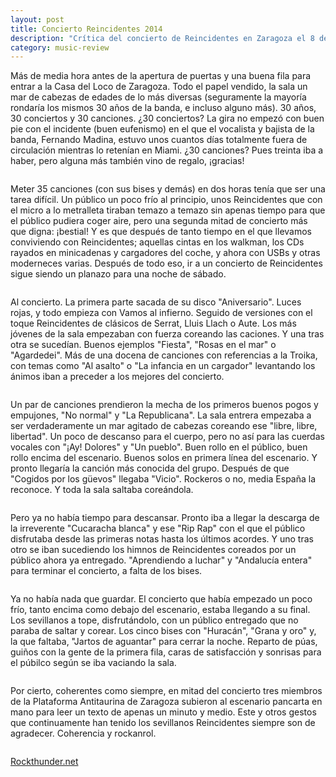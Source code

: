 ```yaml
---
layout: post
title: Concierto Reincidentes 2014
description: "Crítica del concierto de Reincidentes en Zaragoza el 8 de marzo de 2014 => para Rockthunder.net"
category: music-review
---
```

Más de media hora antes de la apertura de puertas y una buena fila para entrar a la Casa del Loco de Zaragoza. Todo el papel vendido, la sala un mar de cabezas de edades de lo más diversas (seguramente la mayoría rondaría los mismos 30 años de la banda, e incluso alguno más). 30 años, 30 conciertos y 30 canciones. ¿30 conciertos? La gira no empezó con buen pie con el incidente (buen eufenismo) en el que el vocalista y bajista de la banda, Fernando Madina, estuvo unos cuantos días totalmente fuera de circulación mientras lo retenían en Miami. ¿30 canciones? Pues treinta iba a haber, pero alguna más también vino de regalo, ¡gracias!
<pre></pre>
Meter 35 canciones (con sus bises y demás) en dos horas tenía que ser una tarea difícil. Un público un poco frío al principio, unos Reincidentes que con el micro a lo metralleta tiraban temazo a temazo sin apenas tiempo para que el público pudiera coger aire, pero una segunda mitad de concierto más que digna: ¡bestial! Y es que después de tanto tiempo en el que llevamos conviviendo con Reincidentes; aquellas cintas en los walkman, los CDs rayados en minicadenas y cargadores del coche, y ahora con USBs y otras moderneces varias. Después de todo eso, ir a un concierto de Reincidentes sigue siendo un planazo para una noche de sábado.
<pre></pre>
Al concierto. La primera parte sacada de su disco "Aniversario". Luces rojas, y todo empieza con Vamos al infierno. Seguido de versiones con el toque Reincidentes de clásicos de Serrat, Lluis Llach o Aute. Los más jóvenes de la sala empezaban con fuerza coreando las caciones. Y una tras otra se sucedían. Buenos ejemplos "Fiesta", "Rosas en el mar" o "Agardedei". Más de una docena de canciones con referencias a la Troika, con temas como "Al asalto" o "La infancia en un cargador" levantando los ánimos iban a preceder a los mejores del concierto.
<pre></pre>
Un par de canciones prendieron la mecha de los primeros buenos pogos y empujones, "No normal" y "La Republicana". La sala entrera empezaba a ser verdaderamente un mar agitado de cabezas coreando ese "libre, libre, libertad". Un poco de descanso para el cuerpo, pero no así para las cuerdas vocales con "¡Ay! Dolores" y "Un pueblo". Buen rollo en el público, buen rollo encima del escenario. Buenos solos en primera línea del escenario. Y pronto llegaría la canción más conocida del grupo. Después de que "Cogidos por los güevos" llegaba "Vicio". Rockeros o no, media España la reconoce. Y toda la sala saltaba coreándola.
<pre></pre>
Pero ya no había tiempo para descansar. Pronto iba a llegar la descarga de la irreverente "Cucaracha blanca" y ese "Rip Rap" con el que el público disfrutaba desde las primeras notas hasta los últimos acordes. Y uno tras otro se iban sucediendo los himnos de Reincidentes coreados por un público ahora ya entregado. "Aprendiendo a luchar" y "Andalucía entera" para terminar el concierto, a falta de los bises.
<pre></pre>
Ya no había nada que guardar. El concierto que había empezado un poco frío, tanto encima como debajo del escenario, estaba llegando a su final. Los sevillanos a tope, disfrutándolo, con un público entregado que no paraba de saltar y corear. Los cinco bises con "Huracán", "Grana y oro" y, la que faltaba,  "Jartos de aguantar" para cerrar la noche. Reparto de púas, guiños con la gente de la primera fila, caras de satisfacción y sonrisas para el púbilco según se iba vaciando la sala.
<pre></pre>
Por cierto, coherentes como siempre, en mitad del concierto tres miembros de la  Plataforma Antitaurina de Zaragoza subieron al escenario pancarta en mano para leer un texto de apenas un minuto y medio. Este y otros gestos que continuamente han tenido los sevillanos Reincidentes siempre son de agradecer. Coherencia y rockanrol.
<pre></pre>
[Rockthunder.net](http://www.rockthunder.net/cronica/7646/reincidentes-8-de-marzo-2014)

